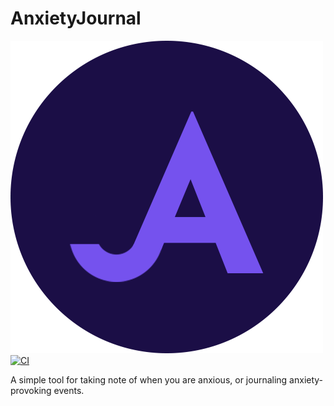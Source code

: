 # AnxietyJournal
![Logo](https://github.com/F0903/AnxietyJournal/blob/master/.github/media/AnxietyJournal%20Logo.png)
[![CI](https://github.com/F0903/AnxietyJournal/actions/workflows/main.yml/badge.svg)](https://github.com/F0903/AnxietyJournal/actions/workflows/main.yml)

A simple tool for taking note of when you are anxious, or journaling anxiety-provoking events.
